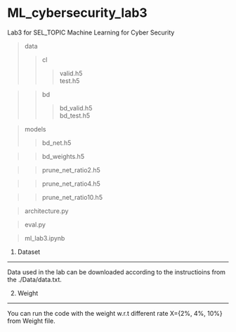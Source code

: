 # ML_cybersecurity_lab3
Lab3 for SEL_TOPIC Machine Learning for Cyber Security

>data 
>>cl
>>>valid.h5   
>>>test.h5  
    
>>bd
>>>bd_valid.h5    
>>>bd_test.h5   
 
>models
>>bd_net.h5

>>bd_weights.h5

>>prune_net_ratio2.h5

>>prune_net_ratio4.h5

>>prune_net_ratio10.h5

>architecture.py

>eval.py   
          
>ml_lab3.ipynb    

1. Dataset
----------
Data used in the lab can be downloaded according to the instructioins from the ./Data/data.txt.

2. Weight
---------
You can run the code with the weight w.r.t different rate X={2%, 4%, 10%} from Weight file.
